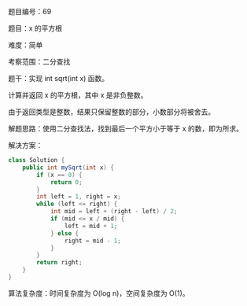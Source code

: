题目编号：69

题目：x 的平方根

难度：简单

考察范围：二分查找

题干：实现 int sqrt(int x) 函数。

计算并返回 x 的平方根，其中 x 是非负整数。

由于返回类型是整数，结果只保留整数的部分，小数部分将被舍去。

解题思路：使用二分查找法，找到最后一个平方小于等于 x 的数，即为所求。

解决方案：

```java
class Solution {
    public int mySqrt(int x) {
        if (x == 0) {
            return 0;
        }
        int left = 1, right = x;
        while (left <= right) {
            int mid = left + (right - left) / 2;
            if (mid <= x / mid) {
                left = mid + 1;
            } else {
                right = mid - 1;
            }
        }
        return right;
    }
}
```

算法复杂度：时间复杂度为 O(log n)，空间复杂度为 O(1)。